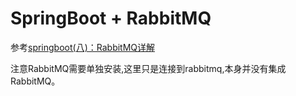 # SpringBoot + RabbitMQ
参考[springboot(八)：RabbitMQ详解](http://www.ityouknow.com/springboot/2016/11/30/springboot(%E5%85%AB)-RabbitMQ%E8%AF%A6%E8%A7%A3.html)<br/>

注意RabbitMQ需要单独安装,这里只是连接到rabbitmq,本身并没有集成RabbitMQ。